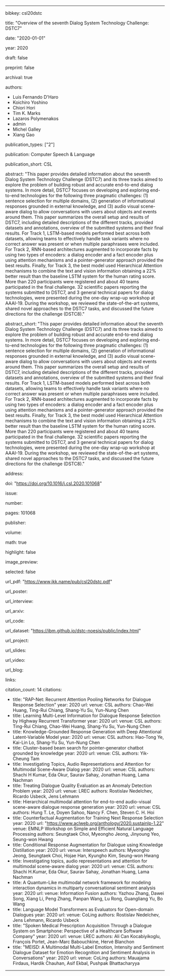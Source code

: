 ---

bibkey: csl20dstc

title: "Overview of the seventh Dialog System Technology Challenge: DSTC7"

date: "2020-01-01"

year: 2020

draft: false

preprint: false

archival: true

authors: 
- Luis Fernando D'Haro
- Koichiro Yoshino
- Chiori Hori
- Tim K. Marks
- Lazaros Polymenakos
- admin
- Michel Galley
- Xiang Gao

publication_types: ["2"]

publication: Computer Speech & Language

publication_short: CSL

abstract: "This paper provides detailed information about the seventh Dialog System Technology Challenge (DSTC7) and its three tracks aimed to explore the problem of building robust and accurate end-to-end dialog systems. In more detail, DSTC7 focuses on developing and exploring end-to-end technologies for the following three pragmatic challenges: (1) sentence selection for multiple domains, (2) generation of informational responses grounded in external knowledge, and (3) audio visual scene-aware dialog to allow conversations with users about objects and events around them. This paper summarizes the overall setup and results of DSTC7, including detailed descriptions of the different tracks, provided datasets and annotations, overview of the submitted systems and their final results. For Track 1, LSTM-based models performed best across both datasets, allowing teams to effectively handle task variants where no correct answer was present or when multiple paraphrases were included. For Track 2, RNN-based architectures augmented to incorporate facts by using two types of encoders: a dialog encoder and a fact encoder plus using attention mechanisms and a pointer-generator approach provided the best results. Finally, for Track 3, the best model used Hierarchical Attention mechanisms to combine the text and vision information obtaining a 22% better result than the baseline LSTM system for the human rating score. More than 220 participants were registered and about 40 teams participated in the final challenge. 32 scientific papers reporting the systems submitted to DSTC7, and 3 general technical papers for dialog technologies, were presented during the one-day wrap-up workshop at AAAI-19. During the workshop, we reviewed the state-of-the-art systems, shared novel approaches to the DSTC7 tasks, and discussed the future directions for the challenge (DSTC8)."

abstract_short: "This paper provides detailed information about the seventh Dialog System Technology Challenge (DSTC7) and its three tracks aimed to explore the problem of building robust and accurate end-to-end dialog systems. In more detail, DSTC7 focuses on developing and exploring end-to-end technologies for the following three pragmatic challenges: (1) sentence selection for multiple domains, (2) generation of informational responses grounded in external knowledge, and (3) audio visual scene-aware dialog to allow conversations with users about objects and events around them. This paper summarizes the overall setup and results of DSTC7, including detailed descriptions of the different tracks, provided datasets and annotations, overview of the submitted systems and their final results. For Track 1, LSTM-based models performed best across both datasets, allowing teams to effectively handle task variants where no correct answer was present or when multiple paraphrases were included. For Track 2, RNN-based architectures augmented to incorporate facts by using two types of encoders: a dialog encoder and a fact encoder plus using attention mechanisms and a pointer-generator approach provided the best results. Finally, for Track 3, the best model used Hierarchical Attention mechanisms to combine the text and vision information obtaining a 22% better result than the baseline LSTM system for the human rating score. More than 220 participants were registered and about 40 teams participated in the final challenge. 32 scientific papers reporting the systems submitted to DSTC7, and 3 general technical papers for dialog technologies, were presented during the one-day wrap-up workshop at AAAI-19. During the workshop, we reviewed the state-of-the-art systems, shared novel approaches to the DSTC7 tasks, and discussed the future directions for the challenge (DSTC8)."

address: 

doi: "https://doi.org/10.1016/j.csl.2020.101068"

issue: 

number: 

pages: 101068

publisher: 

volume: 

math: true

highlight: false

image_preview: 

selected: false

url_pdf: "https://www.jkk.name/pub/csl20dstc.pdf"

url_poster: 

url_interview: 

url_arxiv: 

url_code: 

url_dataset: "https://ibm.github.io/dstc-noesis/public/index.html"

url_project: 

url_slides: 

url_video: 

url_blog: 

links: 

citation_count: 14
citations:
- title: "RAP-Net: Recurrent Attention Pooling Networks for Dialogue Response Selection"
  year: 2020
  url: 
  venue: CSL
  authors: Chao-Wei Huang, Ting-Rui Chiang, Shang-Yu Su, Yun-Nung Chen
- title: Learning Multi-Level Information for Dialogue Response Selection by Highway Recurrent Transformer
  year: 2020
  url: 
  venue: CSL
  authors: Ting-Rui Chiang, Chao-Wei Huang, Shang-Yu Su, Yun-Nung Chen
- title: Knowledge-Grounded Response Generation with Deep Attentional Latent-Variable Model
  year: 2020
  url: 
  venue: CSL
  authors: Hao-Tong Ye, Kai-Lin Lo, Shang-Yu Su, Yun-Nung Chen
- title: Cluster-based beam search for pointer-generator chatbot grounded by knowledge
  year: 2020
  url: 
  venue: CSL
  authors: Yik-Cheung Tam
- title: Investigating Topics, Audio Representations and Attention for Multimodal Scene-Aware Dialog
  year: 2020
  url: 
  venue: CSL
  authors: Shachi H Kumar, Eda Okur, Saurav Sahay, Jonathan Huang, Lama Nachman
- title: Treating Dialogue Quality Evaluation as an Anomaly Detection Problem
  year: 2020
  url: 
  venue: LREC
  authors: Rostislav Nedelchev, Ricardo Usbeck, Jens Lehmann
- title: Hierarchical multimodal attention for end-to-end audio-visual scene-aware dialogue response generation
  year: 2020
  url: 
  venue: CSL
  authors: Hung T. Le, Doyen Sahoo, Nancy F. Chen, Steven C. H. Hoi
- title: Counterfactual Augmentation for Training Next Response Selection
  year: 2020
  url: "https://www.aclweb.org/anthology/2020.sustainlp-1.22"
  venue: EMNLP Workshop on Simple and Efficient Natural Language Processing
  authors: Seungtaek Choi, Myeongho Jeong, Jinyoung Yeo, Seung-won Hwang
- title: Conditional Response Augmentation for Dialogue using Knowledge Distillation
  year: 2020
  url: 
  venue: Interspeech
  authors: Myeongho Jeong, Seungtaek Choi, Hojae Han, Kyungho Kim, Seung-won Hwang
- title: Investigating topics, audio representations and attention for multimodal scene-aware dialog
  year: 2020
  url: 
  venue: CSL
  authors: Shachi H.Kumar, Eda Okur, Saurav Sahay, Jonathan Huang, Lama Nachman
- title: A Quantum-Like multimodal network framework for modeling interaction dynamics in multiparty conversational sentiment analysis 
  year: 2020
  url: 
  venue: Information Fusion
  authors: Yazhou Zhang, Dawei Song, Xiang Li, Peng Zhang, Panpan Wang, Lu Rong, Guangliang Yu, Bo Wang
- title: Language Model Transformers as Evaluators for Open-domain Dialogues
  year: 2020
  url: 
  venue: CoLing
  authors: Rostislav Nedelchev, Jens Lehmann, Ricardo Usbeck
- title: "Spoken Medical Prescription Acquisition Through a Dialogue System on Smartphone: Perspective of a Healthcare Software Company"
  year: 2020
  url: 
  venue: LREC
  authors: Ali Can Kocabiyikoglu, François Portet, Jean-Marc Babouchkine, Hervé Blanchon
- title: "MEISD: A Multimodal Multi-Label Emotion, Intensity and Sentiment Dialogue Dataset for Emotion Recognition and Sentiment Analysis in Conversations"
  year: 2020
  url: 
  venue: CoLing
  authors: Mauajama Firdaus, Hardik Chauhan, Asif Ekbal, Pushpak Bhattacharyya


---